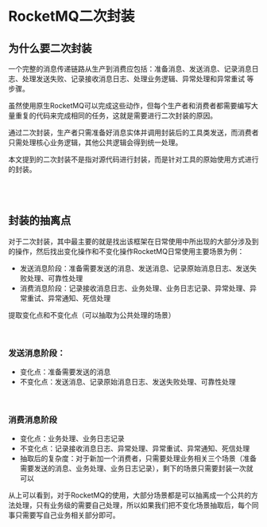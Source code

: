 # RocketMQ二次封装


## 为什么要二次封装

一个完整的消息传递链路从生产到消费应包括：准备消息、发送消息、记录消息日志、处理发送失败、记录接收消息日志、处理业务逻辑、异常处理和异常重试 等步骤。

虽然使用原生RocketMQ可以完成这些动作，但每个生产者和消费者都需要编写大量重复的代码来完成相同的任务，这就是需要进行二次封装的原因。

通过二次封装，生产者只需准备好消息实体并调用封装后的工具类发送，而消费者只需处理核心业务逻辑，其他公共逻辑会得到统一处理。

本文提到的二次封装不是指对源代码进行封装，而是针对工具的原始使用方式进行的封装。



<br>
<br>


## 封装的抽离点

对于二次封装，其中最主要的就是找出该框架在日常使用中所出现的大部分涉及到的操作，然后找出变化操作和不变化操作RocketMQ日常使用主要场景为例：

- 发送消息阶段：准备需要发送的消息、发送消息、记录原始消息日志、发送失败处理、可靠性处理
- 消费消息阶段：记录接收消息日志、业务处理、业务日志记录、异常处理、异常重试、异常通知、死信处理

提取变化点和不变化点（可以抽取为公共处理的场景）


<br>


### 发送消息阶段：

- 变化点：准备需要发送的消息
- 不变化点：发送消息、记录原始消息日志、发送失败处理、可靠性处理


<br>



### 消费消息阶段

- 变化点：业务处理、业务日志记录
- 不变化点：记录接收消息日志、异常处理、异常重试、异常通知、死信处理
- 抽取后的复杂度：对于新加一个消费者，只需要处理业务相关三个场景（准备需要发送的消息、业务处理、业务日志记录），剩下的场景只需要封装一次就可以

从上可以看到，对于RocketMQ的使用，大部分场景都是可以抽离成一个公共的方法处理，只有业务级的需要自己处理，所以如果我们把不变化场景抽取后，每个同事只需要写自己业务相关部分即可。
